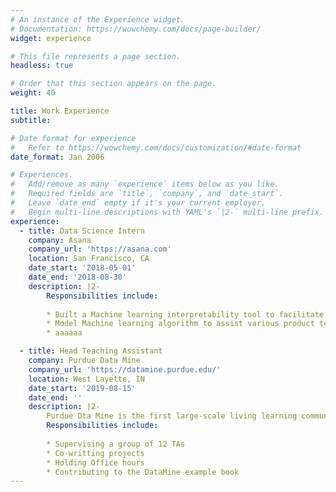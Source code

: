 ```yaml
---
# An instance of the Experience widget.
# Documentation: https://wowchemy.com/docs/page-builder/
widget: experience

# This file represents a page section.
headless: true

# Order that this section appears on the page.
weight: 40

title: Work Experience
subtitle:

# Date format for experience
#   Refer to https://wowchemy.com/docs/customization/#date-format
date_format: Jan 2006

# Experiences.
#   Add/remove as many `experience` items below as you like.
#   Required fields are `title`, `company`, and `date_start`.
#   Leave `date_end` empty if it's your current employer.
#   Begin multi-line descriptions with YAML's `|2-` multi-line prefix.
experience:
  - title: Data Science Intern
    company: Asana 
    company_url: 'https://asana.com'
    location: San Francisco, CA
    date_start: '2018-05-01'
    date_end: '2018-08-30'
    description: |2-
        Responsibilities include:     
        
        * Built a Machine learning interpretability tool to facilitate business team understanding of machine learning results.
        * Model Machine learning algorithm to assist various product team decisions.
        * aaaaaa

  - title: Head Teaching Assistant
    company: Purdue Data Mine
    company_url: 'https://datamine.purdue.edu/'
    location: West Layette, IN
    date_start: '2019-08-15'
    date_end: ''
    description: |2-
        Purdue Dta Mine is the first large-scale living learning community for undergraduates from all majors, focused on Data Science for All.  
        Responsibilities include:
        
        * Supervising a group of 12 TAs
        * Co-writting projects
        * Holding Office hours
        * Contributing to the DataMine example book
---
```

